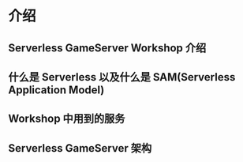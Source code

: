 # 介绍



## Serverless GameServer Workshop 介绍



## 什么是 Serverless 以及什么是 SAM(Serverless Application Model)



## Workshop 中用到的服务



## Serverless GameServer 架构









